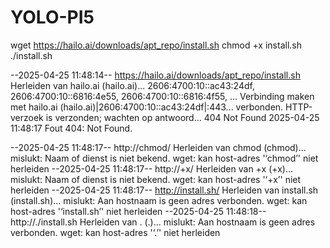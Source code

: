 # YOLO-PI5

wget https://hailo.ai/downloads/apt_repo/install.sh
chmod +x install.sh
./install.sh


--2025-04-25 11:48:14--  https://hailo.ai/downloads/apt_repo/install.sh
Herleiden van hailo.ai (hailo.ai)... 2606:4700:10::ac43:24df, 2606:4700:10::6816:4e55, 2606:4700:10::6816:4f55, ...
Verbinding maken met hailo.ai (hailo.ai)|2606:4700:10::ac43:24df|:443... verbonden.
HTTP-verzoek is verzonden; wachten op antwoord... 404 Not Found
2025-04-25 11:48:17 Fout 404: Not Found.

--2025-04-25 11:48:17--  http://chmod/
Herleiden van chmod (chmod)... mislukt: Naam of dienst is niet bekend.
wget: kan host-adres '‘chmod’' niet herleiden
--2025-04-25 11:48:17--  http://+x/
Herleiden van +x (+x)... mislukt: Naam of dienst is niet bekend.
wget: kan host-adres '‘+x’' niet herleiden
--2025-04-25 11:48:17--  http://install.sh/
Herleiden van install.sh (install.sh)... mislukt: Aan hostnaam is geen adres verbonden.
wget: kan host-adres '‘install.sh’' niet herleiden
--2025-04-25 11:48:18--  http://./install.sh
Herleiden van . (.)... mislukt: Aan hostnaam is geen adres verbonden.
wget: kan host-adres '‘.’' niet herleiden
